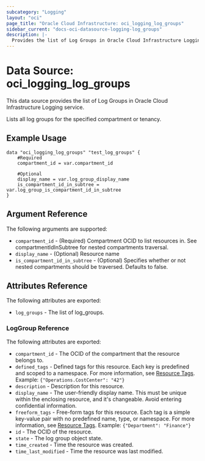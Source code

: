 ```yaml
---
subcategory: "Logging"
layout: "oci"
page_title: "Oracle Cloud Infrastructure: oci_logging_log_groups"
sidebar_current: "docs-oci-datasource-logging-log_groups"
description: |-
  Provides the list of Log Groups in Oracle Cloud Infrastructure Logging service
---
```


# Data Source: oci_logging_log_groups
This data source provides the list of Log Groups in Oracle Cloud Infrastructure Logging service.

Lists all log groups for the specified compartment or tenancy.

## Example Usage

```hcl
data "oci_logging_log_groups" "test_log_groups" {
	#Required
	compartment_id = var.compartment_id

	#Optional
	display_name = var.log_group_display_name
	is_compartment_id_in_subtree = var.log_group_is_compartment_id_in_subtree
}
```

## Argument Reference

The following arguments are supported:

* `compartment_id` - (Required) Compartment OCID to list resources in. See compartmentIdInSubtree for nested compartments traversal. 
* `display_name` - (Optional) Resource name
* `is_compartment_id_in_subtree` - (Optional) Specifies whether or not nested compartments should be traversed. Defaults to false.


## Attributes Reference

The following attributes are exported:

* `log_groups` - The list of log_groups.

### LogGroup Reference

The following attributes are exported:

* `compartment_id` - The OCID of the compartment that the resource belongs to.
* `defined_tags` - Defined tags for this resource. Each key is predefined and scoped to a namespace. For more information, see [Resource Tags](https://docs.cloud.oracle.com/iaas/Content/General/Concepts/resourcetags.htm).  Example: `{"Operations.CostCenter": "42"}` 
* `description` - Description for this resource.
* `display_name` - The user-friendly display name. This must be unique within the enclosing resource, and it's changeable. Avoid entering confidential information. 
* `freeform_tags` - Free-form tags for this resource. Each tag is a simple key-value pair with no predefined name, type, or namespace. For more information, see [Resource Tags](https://docs.cloud.oracle.com/iaas/Content/General/Concepts/resourcetags.htm). Example: `{"Department": "Finance"}` 
* `id` - The OCID of the resource.
* `state` - The log group object state.
* `time_created` - Time the resource was created.
* `time_last_modified` - Time the resource was last modified.

